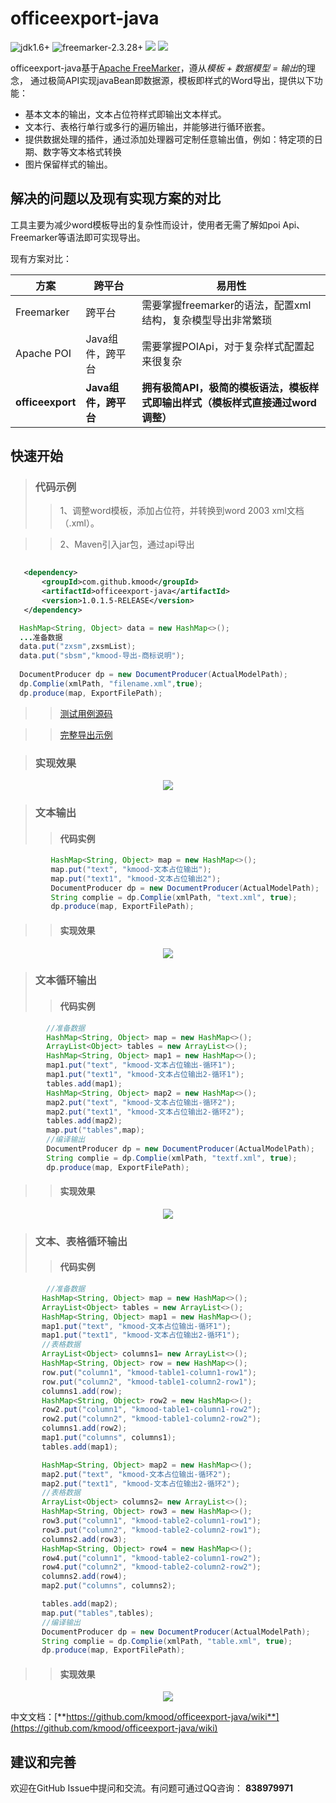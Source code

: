 # officeexport-java

 ![jdk1.6+](https://img.shields.io/badge/jdk-1.6%2B-orange.svg) 
 ![freemarker-2.3.28+](https://img.shields.io/badge/freemarker-2.3.28%2B-orange.svg)
 ![](https://img.shields.io/badge/platform-all-orange.svg)
 ![](https://img.shields.io/badge/language-java-orange.svg)
 

officeexport-java基于[Apache FreeMarker](https://freemarker.apache.org)，遵从*模板 + 数据模型 = 输出*的理念，
通过极简API实现javaBean即数据源，模板即样式的Word导出，提供以下功能：

  * 基本文本的输出，文本占位符样式即输出文本样式。
  * 文本行、表格行单行或多行的遍历输出，并能够进行循环嵌套。
  * 提供数据处理的插件，通过添加处理器可定制任意输出值，例如：特定项的日期、数字等文本格式转换
  * 图片保留样式的输出。
 
## 解决的问题以及现有实现方案的对比

工具主要为减少word模板导出的复杂性而设计，使用者无需了解如poi Api、Freemarker等语法即可实现导出。

现有方案对比：

| 方案 | 跨平台 | 易用性
| --- | --- | --- |
| Freemarker | 跨平台  | 需要掌握freemarker的语法，配置xml结构，复杂模型导出非常繁琐
| Apache POI | Java组件，跨平台 | 需要掌握POIApi，对于复杂样式配置起来很复杂
| **officeexport** | **Java组件，跨平台** | **拥有极简API，极简的模板语法，模板样式即输出样式（模板样式直接通过word调整）**



## 快速开始
>### 代码示例
   >>1、调整word模板，添加占位符，并转换到word 2003 xml文档（.xml）。
   
   >>2、Maven引入jar包，通过api导出

   ```xml
     
      <dependency>
          <groupId>com.github.kmood</groupId>
          <artifactId>officeexport-java</artifactId>
          <version>1.0.1.5-RELEASE</version>
      </dependency>

   ```
   ```java
     HashMap<String, Object> data = new HashMap<>();
     ...准备数据
     data.put("zxsm",zxsmList);
     data.put("sbsm","kmood-导出-商标说明");
     
     DocumentProducer dp = new DocumentProducer(ActualModelPath);
     dp.Complie(xmlPath, "filename.xml",true);
     dp.produce(map, ExportFilePath);
   ```
   >>[测试用例源码](https://github.com/kmood/officeexport-java/blob/master/src/test/java/com/test/test.java)
   
   
   >>[完整导出示例](https://github.com/kmood/officeexport-java/blob/master/src/main/java/main/Main.java)
   

>### 实现效果
<div align=center><img src="https://github.com/kmood/officeexport-java/blob/master/file/exportExample.png"/></div>


>### 文本输出
>>#### 代码实例
   ```java
            HashMap<String, Object> map = new HashMap<>();
            map.put("text", "kmood-文本占位输出");
            map.put("text1", "kmood-文本占位输出2");
            DocumentProducer dp = new DocumentProducer(ActualModelPath);
            String complie = dp.Complie(xmlPath, "text.xml", true);
            dp.produce(map, ExportFilePath);
   ```
>>#### 实现效果
<div align=center><img src="https://github.com/kmood/officeexport-java/blob/master/file/text.png"/></div>

>### 文本循环输出
>>#### 代码实例
   ```java
           //准备数据
           HashMap<String, Object> map = new HashMap<>();
           ArrayList<Object> tables = new ArrayList<>();
           HashMap<String, Object> map1 = new HashMap<>();
           map1.put("text", "kmood-文本占位输出-循环1");
           map1.put("text1", "kmood-文本占位输出2-循环1");
           tables.add(map1);
           HashMap<String, Object> map2 = new HashMap<>();
           map2.put("text", "kmood-文本占位输出-循环2");
           map2.put("text1", "kmood-文本占位输出2-循环2");
           tables.add(map2);
           map.put("tables",map);
           //编译输出
           DocumentProducer dp = new DocumentProducer(ActualModelPath);
           String complie = dp.Complie(xmlPath, "textf.xml", true);
           dp.produce(map, ExportFilePath);
   ```
>>#### 实现效果
<div align=center><img src="https://github.com/kmood/officeexport-java/blob/master/file/textf.png"/></div>

>### 文本、表格循环输出
>>#### 代码实例
   ```java
           //准备数据
          HashMap<String, Object> map = new HashMap<>();
          ArrayList<Object> tables = new ArrayList<>();
          HashMap<String, Object> map1 = new HashMap<>();
          map1.put("text", "kmood-文本占位输出-循环1");
          map1.put("text1", "kmood-文本占位输出2-循环1");
          //表格数据
          ArrayList<Object> columns1= new ArrayList<>();
          HashMap<String, Object> row = new HashMap<>();
          row.put("column1", "kmood-table1-column1-row1");
          row.put("column2", "kmood-table1-column2-row1");
          columns1.add(row);
          HashMap<String, Object> row2 = new HashMap<>();
          row2.put("column1", "kmood-table1-column1-row2");
          row2.put("column2", "kmood-table1-column2-row2");
          columns1.add(row2);
          map1.put("columns", columns1);
          tables.add(map1);
  
          HashMap<String, Object> map2 = new HashMap<>();
          map2.put("text", "kmood-文本占位输出-循环2");
          map2.put("text1", "kmood-文本占位输出2-循环2");
          //表格数据
          ArrayList<Object> columns2= new ArrayList<>();
          HashMap<String, Object> row3 = new HashMap<>();
          row3.put("column1", "kmood-table2-column1-row1");
          row3.put("column2", "kmood-table2-column2-row1");
          columns2.add(row3);
          HashMap<String, Object> row4 = new HashMap<>();
          row4.put("column1", "kmood-table2-column1-row2");
          row4.put("column2", "kmood-table2-column2-row2");
          columns2.add(row4);
          map2.put("columns", columns2);
  
          tables.add(map2);
          map.put("tables",tables);
          //编译输出
          DocumentProducer dp = new DocumentProducer(ActualModelPath);
          String complie = dp.Complie(xmlPath, "table.xml", true);
          dp.produce(map, ExportFilePath);
   ```
>>#### 实现效果
<div align=center><img src="https://github.com/kmood/officeexport-java/blob/master/file/textf-table.png"/></div>


中文文档：[**https://github.com/kmood/officeexport-java/wiki**](https://github.com/kmood/officeexport-java/wiki)
## 建议和完善
欢迎在GitHub Issue中提问和交流。有问题可通过QQ咨询： **838979971**

